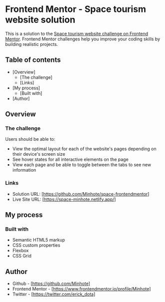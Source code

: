 # Frontend Mentor - Space tourism website solution

This is a solution to the [Space tourism website challenge on Frontend Mentor](https://www.frontendmentor.io/challenges/space-tourism-multipage-website-gRWj1URZ3). Frontend Mentor challenges help you improve your coding skills by building realistic projects. 

## Table of contents

- [Overview]
  - [The challenge]
  - [Links]
- [My process]
  - [Built with]
- [Author]

## Overview

### The challenge

Users should be able to:

- View the optimal layout for each of the website's pages depending on their device's screen size
- See hover states for all interactive elements on the page
- View each page and be able to toggle between the tabs to see new information

### Links

- Solution URL: [https://github.com/Minhote/space-frontendmentor]
- Live Site URL: [https://space-minhote.netlify.app/]

## My process

### Built with

- Semantic HTML5 markup
- CSS custom properties
- Flexbox
- CSS Grid

## Author

- Github - [https://github.com/Minhote]
- Frontend Mentor - [https://www.frontendmentor.io/profile/Minhote]
- Twitter - [https://twitter.com/erick_dota]

